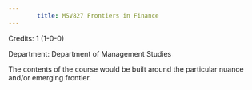 ```yaml
---
        title: MSV827 Frontiers in Finance
---
```

Credits: 1 (1-0-0)

Department: Department of Management Studies

The contents of the course would be built around the particular nuance and/or emerging frontier.